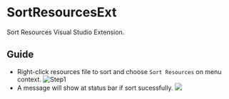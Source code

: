 # SortResourcesExt
Sort Resources Visual Studio Extension.
## Guide
- Right-click resources file to sort and choose `Sort Resources` on menu context.
   ![Step1](https://user-images.githubusercontent.com/85265481/136915685-86a58cb4-56be-4dbc-ae56-bf4b052ba527.png)
- A message will show at status bar if sort sucessfully.
  ![](https://user-images.githubusercontent.com/85265481/136916395-aacc6094-4fff-4750-b08b-03b4f57fd73d.png)